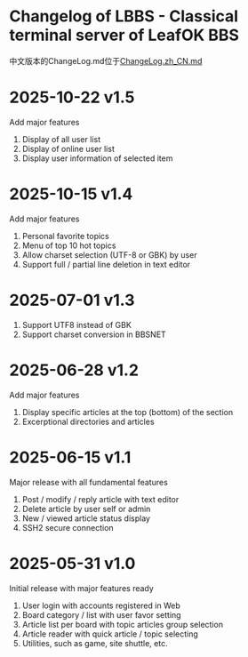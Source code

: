 # Changelog of LBBS - Classical terminal server of LeafOK BBS

中文版本的ChangeLog.md位于[ChangeLog.zh_CN.md](ChangeLog.zh_CN.md)


2025-10-22  v1.5
=================
Add major features

1. Display of all user list  
2. Display of online user list  
3. Display user information of selected item  


2025-10-15  v1.4
=================
Add major features

1. Personal favorite topics  
2. Menu of top 10 hot topics  
3. Allow charset selection (UTF-8 or GBK) by user  
4. Support full / partial line deletion in text editor


2025-07-01  v1.3
=================
1. Support UTF8 instead of GBK
2. Support charset conversion in BBSNET


2025-06-28  v1.2
=================
Add major features

1. Display specific articles at the top (bottom) of the section  
2. Excerptional directories and articles  


2025-06-15  v1.1
=================
Major release with all fundamental features

1. Post / modify / reply article with text editor  
2. Delete article by user self or admin  
3. New / viewed article status display  
4. SSH2 secure connection  


2025-05-31  v1.0
=================
Initial release with major features ready

1. User login with accounts registered in Web  
2. Board category / list with user favor setting  
3. Article list per board with topic articles group selection  
4. Article reader with quick article / topic selecting  
5. Utilities, such as game, site shuttle, etc.  
